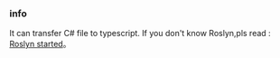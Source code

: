 ### info
It can transfer C# file to typescript.
If you don't know Roslyn,pls read : [Roslyn started](https://learn.microsoft.com/en-us/dotnet/csharp/roslyn-sdk/get-started/syntax-analysis)。



